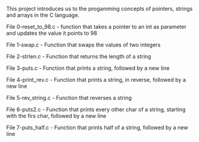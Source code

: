 This project introduces us to the progamming concepts of pointers, strings and arrays in the C language.

File 0-reset_to_98.c - function that takes a pointer to an int as parameter and updates the value it points to 98

File 1-swap.c - Function that swaps the values of two integers

File 2-strlen.c - Function that returns the length of a string

File 3-puts.c - Function that prints a string, followed by a new line

File 4-print_rev.c - Function that prints a string, in reverse, followed by a new line

File 5-rev_string.c - Function that reverses a string

File 6-puts2.c - Function that prints every other char of a string, starting with the firs char, followed by a new line

File 7-puts_half.c - Function that prints half of a string, followed by a new line

